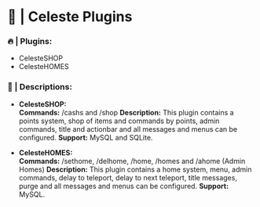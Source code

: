 <h1><b>👑 | Celeste Plugins</b></h1>

<h3>🔥 | Plugins:</h3>
<ul>
	<li>CelesteSHOP</li>
	<li>CelesteHOMES</li>
</ul>

<h3>📝 | Descriptions:</h3>
<ul>
	<li><b>CelesteSHOP:</b></li>
	<b>Commands:</b> /cashs and /shop
	<b>Description:</b> This plugin contains a points system, shop of items and commands by points, admin commands, title and actionbar and all messages and menus can be configured.
	<b>Support:</b> MySQL and SQLite.
</ul>
<ul>
	<li><b>CelesteHOMES:</b></li>
	<b>Commands:</b> /sethome, /delhome, /home, /homes and /ahome (Admin Homes)
	<b>Description:</b> This plugin contains a home system, menu, admin commands, delay to teleport, delay to next teleport, title messages, purge and all messages and menus can be configured.
	<b>Support:</b> MySQL.
</ul>